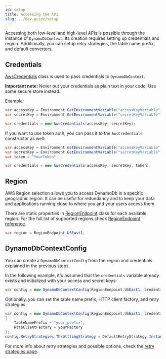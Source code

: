 ```yaml
---
id: setup
title: Accessing the API
slug: ../dev-guide/setup
---
```


Accessing both low-level and high-level APIs is possible through the instance of `DynamoDbContext`.
Its creation requires setting up credentials and region.
Additionally, you can setup retry strategies, the table name prefix, and default converters.

## Credentials

[AwsCredentials](https://github.com/AllocZero/EfficientDynamoDb/blob/master/src/EfficientDynamoDb/Configs/AwsCredentials.cs) class is used to pass credentials to `DynamoDbContext`.

**Important note:** Never put your credentials as plain text in your code! Use some secure store instead.

Example:

```csharp
var accessKey = Environment.GetEnvironmentVariable("accessKeyVariable");
var secretKey = Environment.GetEnvironmentVariable("secretKeyVariable");

var credentials = new AwsCredentials(accessKey, secretKey);
```

If you want to use token auth, you can pass it to the `AwsCredentials` constructor as well:

```csharp
var accessKey = Environment.GetEnvironmentVariable("accessKeyVariable");
var secretKey = Environment.GetEnvironmentVariable("secretKeyVariable");
var token = "YourToken";

var credentials = new AwsCredentials(accessKey, secretKey, token);
```

## Region

AWS Region selection allows you to access DynamoDb in a specific geographic region.
It can be useful for redundancy and to keep your data and applications running close to where you and your users access them.

There are static properties in [RegionEndpoint](https://github.com/AllocZero/EfficientDynamoDb/blob/master/src/EfficientDynamoDb/Context/Config/RegionEndpoint.cs) class for each available region. For the full list of supported regions check [RegionEndpoint reference](../api_reference/region-endpoint.md).

```csharp
var region = RegionEndpoint.USEast1;
```

## DynamoDbContextConfig

You can create a `DynamoDbContextConfig` from the region and credentials explained in the previous steps.

In the following example, it's assumed that the `credentials` variable already exists and initialized with your access and secret keys:

```csharp
var config = new DynamoDbContextConfig(RegionEndpoint.USEast1, credentials);
```

Optionally, you can set the table name prefix, HTTP client factory, and retry strategies:

```csharp
var config = new DynamoDbContextConfig(RegionEndpoint.USEast1, credentials)
{
    TableNamePrefix = "your_prefix",
    HttpClientFactory = yourFactory
};
config.RetryStrategies.ThrottlingStrategy = DefaultRetryStrategy.Instance;
```

For more info about retry strategies and possible options, check the [retry strategies page](retry-strategies.md).
